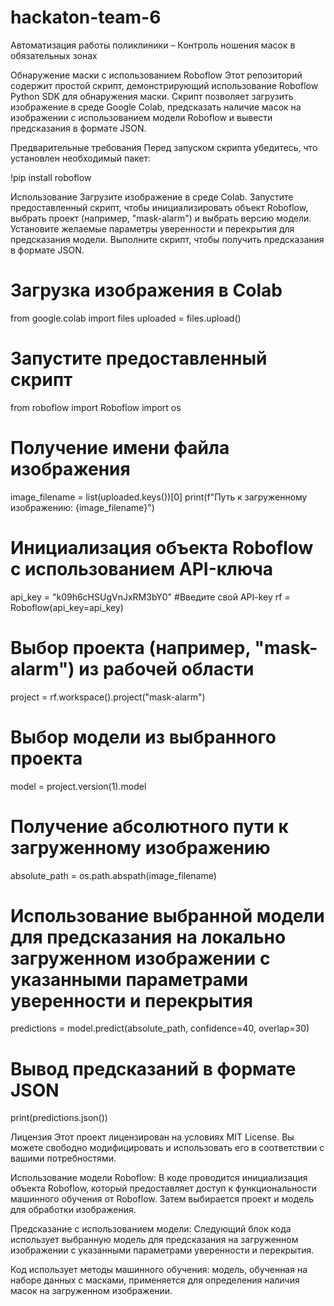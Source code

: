 # hackaton-team-6
Автоматизация работы поликлиники – Контроль ношения масок в обязательных зонах

Обнаружение маски с использованием Roboflow
Этот репозиторий содержит простой скрипт, демонстрирующий использование Roboflow Python SDK для обнаружения маски. Скрипт позволяет загрузить изображение в среде Google Colab, предсказать наличие масок на изображении с использованием модели Roboflow и вывести предсказания в формате JSON.


Предварительные требования
Перед запуском скрипта убедитесь, что установлен необходимый пакет:


!pip install roboflow

Использование
Загрузите изображение в среде Colab.
Запустите предоставленный скрипт, чтобы инициализировать объект Roboflow, выбрать проект (например, "mask-alarm") и выбрать версию модели.
Установите желаемые параметры уверенности и перекрытия для предсказания модели.
Выполните скрипт, чтобы получить предсказания в формате JSON.

# Загрузка изображения в Colab
from google.colab import files
uploaded = files.upload()

# Запустите предоставленный скрипт
from roboflow import Roboflow
import os

# Получение имени файла изображения
image_filename = list(uploaded.keys())[0]
print(f"Путь к загруженному изображению: {image_filename}")

# Инициализация объекта Roboflow с использованием API-ключа
api_key = "k09h6cHSUgVnJxRM3bY0" #Введите свой API-key
rf = Roboflow(api_key=api_key)

# Выбор проекта (например, "mask-alarm") из рабочей области
project = rf.workspace().project("mask-alarm")

# Выбор модели из выбранного проекта
model = project.version(1).model

# Получение абсолютного пути к загруженному изображению
absolute_path = os.path.abspath(image_filename)

# Использование выбранной модели для предсказания на локально загруженном изображении с указанными параметрами уверенности и перекрытия
predictions = model.predict(absolute_path, confidence=40, overlap=30)

# Вывод предсказаний в формате JSON
print(predictions.json())

Лицензия
Этот проект лицензирован на условиях MIT License. Вы можете свободно модифицировать и использовать его в соответствии с вашими потребностями.




Использование модели Roboflow: В коде проводится инициализация объекта Roboflow, который предоставляет доступ к функциональности машинного обучения от Roboflow. Затем выбирается проект и модель для обработки изображения.

Предсказание с использованием модели: Следующий блок кода использует выбранную модель для предсказания на загруженном изображении с указанными параметрами уверенности и перекрытия.

Код использует методы машинного обучения: модель, обученная на наборе данных с масками, применяется для определения наличия масок на загруженном изображении.
